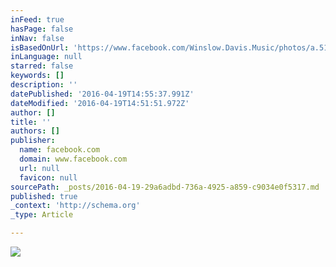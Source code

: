 ```yaml
---
inFeed: true
hasPage: false
inNav: false
isBasedOnUrl: 'https://www.facebook.com/Winslow.Davis.Music/photos/a.516107531773730.1073741825.516107438440406/559946427389840/?type=3&theater'
inLanguage: null
starred: false
keywords: []
description: ''
datePublished: '2016-04-19T14:55:37.991Z'
dateModified: '2016-04-19T14:51:51.972Z'
author: []
title: ''
authors: []
publisher:
  name: facebook.com
  domain: www.facebook.com
  url: null
  favicon: null
sourcePath: _posts/2016-04-19-29a6adbd-736a-4925-a859-c9034e0f5317.md
published: true
_context: 'http://schema.org'
_type: Article

---
```

![](https://scontent.xx.fbcdn.net/hphotos-prn2/v/t1.0-9/1623684_695333850517763_1604676310_n.jpg?oh=5fbd842f0e9d9c68976089a25c122f81&oe=57BAB7C8)